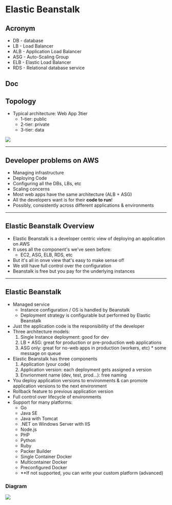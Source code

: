 # Elastic Beanstalk

## Acronym
* DB - database
* LB - Load Balancer
* ALB - Application Load Balancer
* ASG - Auto-Scaling Group
* ELB - Elastic Load Balancer
* RDS - Relational database service

## Doc

## Topology
* Typical architecture: Web App 3tier
    * 1-tier: public
    * 2-tier: private
    * 3-tier: data
    
[<img src="https://i.imgur.com/ddzqRs0.png">](https://i.imgur.com/ddzqRs0.png) 

---

## Developer problems on AWS
* Managing infrastructure
* Deploying Code
* Configuring all the DBs, LBs, etc
* Scaling concerns
* Most web apps have the same architecture (ALB + ASG)
* All the developers want is for their **code to run**!
* Possibly, consistently across different applications & environments

---

## Elastic Beanstalk Overview
* Elastic Beanstalk is a developer centric view of deploying an application on AWS
* It uses all the component's we've seen before:
    * EC2, ASG, ELB, RDS, etc
* But it's all in onve view that's easy to make sense of!
* We still have full control over the configuration
* Beanstalk is free but you pay for the underlying instances

---

## Elastic Beanstalk
* Managed service
    * Instance configuration / OS is handled by Beanstalk
    * Deployment strategy is configurable but performed by Elastic Beanstalk
* Just the application code is the responsibility of the developer
* Three architecture models:
    1) Single Instance deployment: good for dev
    2) LB + ASG: great for production or pre-production web applications
    3) ASG only: great for no-web apps in production (workers, etc)
      * some message on queue
* Elastic Beanstalk has three components
    1) Application (your code)
    2) Application version: each deployment gets assigned a version
    3) Envrionment name (dev, test, prod...): free naming
* You deploy application versions to environments & can promote application versions to the next environment
* Rollback feature to previous application version
* Full control over lifecycle of environments  
* Support for many platforms:
    * Go
    * Java SE
    * Java with Tomcat
    * .NET on Windows Server with IIS
    * Node.js
    * PHP
    * Python
    * Ruby
    * Packer Builder
    * Single Container Docker
    * Multicontainer Docker
    * Preconfigured Docker
    * **If not supported, you can write your custom platform (advanced)

### Diagram
[<img src="https://i.imgur.com/tCyk1xP.png">](https://i.imgur.com/tCyk1xP.png)
